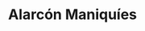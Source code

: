 ---
title: "Alarcón Maniquíes"
url: /ciudad-autonoma-de-buenos-aires/alarcon-maniquies/
shop: Kleidung
---